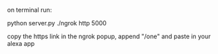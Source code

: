 on terminal run:

python server.py
./ngrok http 5000

copy the https link in the ngrok popup, append "/one" and paste in your alexa app
